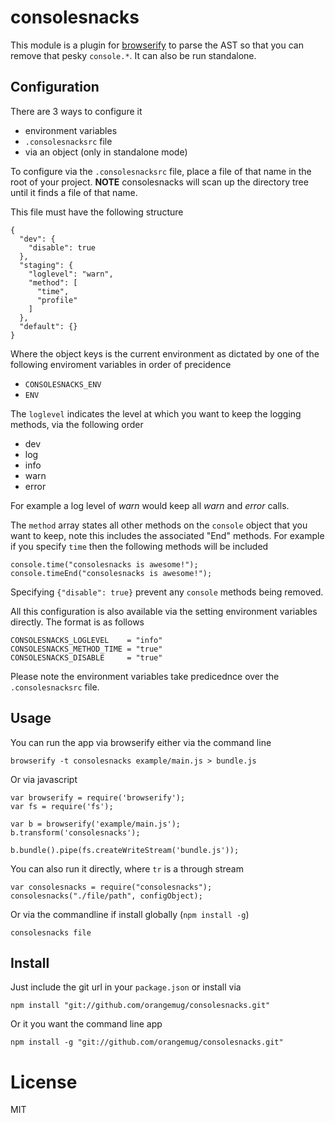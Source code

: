 # consolesnacks
This module is a plugin for [browserify](http://browserify.org) to parse the AST so that you can remove that pesky `console.*`. It can also be run standalone.


## Configuration
There are 3 ways to configure it

 * environment variables
 * `.consolesnacksrc` file
 * via an object (only in standalone mode)

To configure via the `.consolesnacksrc` file, place a file of that name in the root of your project. **NOTE** consolesnacks will scan up the directory tree until it finds a file of that name.

This file must have the following structure

    {
      "dev": {
        "disable": true
      },
      "staging": {
        "loglevel": "warn",
        "method": [
          "time",
          "profile"
        ]
      },
      "default": {}
    }

Where the object keys is the current environment as dictated by one of the following enviroment variables in order of precidence

 * `CONSOLESNACKS_ENV`
 * `ENV`

The `loglevel` indicates the level at which you want to keep the logging methods, via the following order

 * dev
 * log
 * info
 * warn
 * error

For example a log level of *warn* would keep all *warn* and *error* calls.

The `method` array states all other methods on the `console` object that you want to keep, note this includes the associated "End" methods. For example if you specify `time` then the following methods will be included

    console.time("consolesnacks is awesome!");
    console.timeEnd("consolesnacks is awesome!");

Specifying `{"disable": true}` prevent any `console` methods being removed.

All this configuration is also available via the setting environment variables directly. The format is as follows

    CONSOLESNACKS_LOGLEVEL    = "info"
    CONSOLESNACKS_METHOD_TIME = "true"
    CONSOLESNACKS_DISABLE     = "true"

Please note the environment variables take predicednce over the `.consolesnacksrc` file.


## Usage
You can run the app via browserify either via the command line

    browserify -t consolesnacks example/main.js > bundle.js

Or via javascript

    var browserify = require('browserify');
    var fs = require('fs');

    var b = browserify('example/main.js');
    b.transform('consolesnacks');

    b.bundle().pipe(fs.createWriteStream('bundle.js'));

You can also run it directly, where `tr` is a through stream

    var consolesnacks = require("consolesnacks");
    consolesnacks("./file/path", configObject);

Or via the commandline if install globally (`npm install -g`)

    consolesnacks file


## Install
Just include the git url in your `package.json` or install via

    npm install "git://github.com/orangemug/consolesnacks.git"

Or it you want the command line app

    npm install -g "git://github.com/orangemug/consolesnacks.git"


# License
MIT

